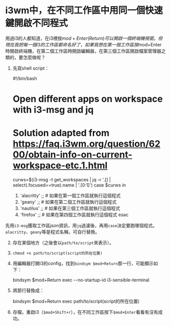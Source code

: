 # i3wm中，在不同工作區中用同一個快速鍵開啟不同程式
用過i3的人都知道，在i3裡按$mod+Enter (Return) 可以開啟一個終端機視窗。但現在我把每一個i3的工作區都命名好了，如果我想在第一個工作區按$mod+Enter時開啟終端機，在第二個工作區時開啟編輯器，在第三個工作區開啟檔案管理器之類的，要怎麼做呢？
1. 先寫shell script：

    #!/bin/bash
    # Open different apps on workspace with i3-msg and jq
    # Solution adapted from https://faq.i3wm.org/question/6200/obtain-info-on-current-workspace-etc.1.html
    curws=$(i3-msg -t get_workspaces | jq -r '.[] | select(.focused==true).name | '.[0:1]')
    case $curws in
    1) 'alacritty' ;; # 如果在第一個工作區就執行這個程式
    2) 'geany' ;;     # 如果在第二個工作區就執行這個程式
    3) 'nautilus' ;;  # 如果在第三個工作區就執行這個程式
    4) 'firefox' ;;   # 如果在第四個工作區就執行這個程式
    esac

先用`i3-msg`獲取工作區json資訊，用`jq`過濾後，再用`case`決定要跑哪個程式。`alacritty`、`geany`等是程式名稱，可自行替換。

2. 存在某個地方（之後會以`path/to/script`來表示）。
3. `chmod +x path/to/script(script的所在位置)`
4. 用編輯器打開i3的config，找到`bindsym $mod+Return`那一行，可能顯示如下：

    bindsym $mod+Return exec --no-startup-id i3-sensible-terminal
    
5. 將那行替換成：

    bindsym $mod+Return exec path/to/script(script的所在位置)
    
6. 存檔，重啟i3（`$mod+Shift+r`），在不同工作區按下`$mod+Enter`看看有沒有成功。

